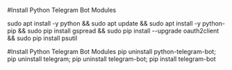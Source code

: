 #Install Python Telegram Bot Modules

sudo apt install -y python && sudo apt update && sudo apt install -y python-pip && sudo pip install gspread && sudo pip install --upgrade oauth2client && sudo pip install psutil

#Install Python Telegram Bot Modules
pip uninstall python-telegram-bot; pip uninstall telegram; pip uninstall telegram-bot; pip install telegram-bot


